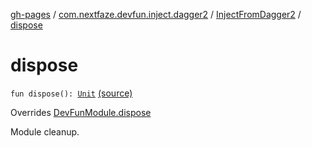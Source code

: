 [gh-pages](../../index.md) / [com.nextfaze.devfun.inject.dagger2](../index.md) / [InjectFromDagger2](index.md) / [dispose](./dispose.md)

# dispose

`fun dispose(): `[`Unit`](https://kotlinlang.org/api/latest/jvm/stdlib/kotlin/-unit/index.html) [(source)](https://github.com/NextFaze/dev-fun/tree/master/devfun-inject-dagger2/src/main/java/com/nextfaze/devfun/inject/dagger2/Instances.kt#L314)

Overrides [DevFunModule.dispose](../../com.nextfaze.devfun.core/-dev-fun-module/dispose.md)

Module cleanup.

